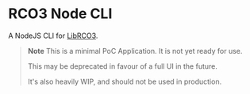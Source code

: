 # RCO3 Node CLI

A NodeJS CLI for [LibRCO3](../LibRCO3/).

> **Note**
> This is a minimal PoC Application. It is not yet ready for use.
>
> This may be deprecated in favour of a full UI in the future.
>
> It's also heavily WIP, and should not be used in production.